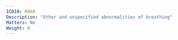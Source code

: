 ```yaml
---
ICD10: R068
Description: "Other and unspecified abnormalities of breathing"
Matters: No
Weight: 0
---
```



